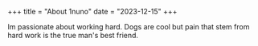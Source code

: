 +++
title = "About 1nuno"
date = "2023-12-15"
+++

Im passionate about working hard. Dogs are cool but pain that stem from hard work is the true man's best friend.

